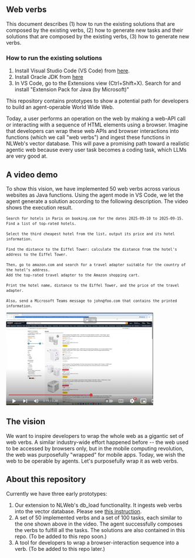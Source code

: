 ## Web verbs 

This document describes (1) how to run the existing solutions that are composed by the existing verbs, (2) how to generate new tasks and their solutions that are composed by the existing verbs, (3) how to generate new verbs.

### How to run the existing solutions

1. Install Visual Studio Code (VS Code) from [here](https://code.visualstudio.com/download).
2. Install Oracle JDK from [here](https://www.oracle.com/java/technologies/downloads/#jdk24-windows)
3. In VS Code, go to the Extensions view (Ctrl+Shift+X). Search for and install "Extension Pack for Java (by Microsoft)"


This repository contains prototypes to show a potential path for developers to build an agent-operable World Wide Web.

Today, a user performs an operation on the web by making a web-API call or interacting with a sequence of HTML elements using a browser. Imagine that developers can wrap these web APIs and browser interactions into functions (which we call "web verbs") and ingest these functions in NLWeb's vector database. This will pave a promising path toward a realistic agentic web because every user task becomes a coding task, which LLMs are very good at.

## A video demo
To show this vision, we have implemented 50 web verbs across various websites as Java functions. Using the agent mode in VS Code, we let the agent generate a solution according to the following description. The video shows the execution result.

<small>

```
Search for hotels in Paris on booking.com for the dates 2025-09-10 to 2025-09-15.  
Find a list of top-rated hotels.

Select the third cheapest hotel from the list, output its price and its hotel information. 

Find the distance to the Eiffel Tower: calculate the distance from the hotel's address to the Eiffel Tower.

Then, go to amazon.com and search for a travel adapter suitable for the country of the hotel’s address.  
Add the top-rated travel adapter to the Amazon shopping cart.  

Print the hotel name, distance to the Eiffel Tower, and the price of the travel adapter.

Also, send a Microsoft Teams message to john@foo.com that contains the printed information.
```
</small>

<a href="https://www.youtube.com/watch?v=ofbcKK8sMaA">
<img src="resources/img/videoThumbnail.jpg" alt="Demo of an NL task" width="400">
</a>

## The vision
We want to inspire developers to wrap the whole web as a gigantic set of web verbs. A similar industry-wide effort happened before -- the web used to be accessed by browsers only, but in the mobile computing revolution, the web was purposefully "wrapped" for mobile apps. Today, we wish the web to be operable by agents. Let's purposefully wrap it as web verbs.  

## About this repository
Currently we have three early prototypes:

1. Our extension to NLWeb's db_load functionality. It ingests web verbs into the vector database. Please see [this instruction](verb_ingress/README.md). 
2. A set of 50 implemented verbs and a set of 100 tasks, each similar to the one shown above in the video. The agent successfully composes the verbs to fulfill all the tasks. The solutions are also contained in this repo. (To be added to this repo soon.)
3. A tool for developers to wrap a browser-interaction sequence into a verb. (To be added to this repo later.)  




